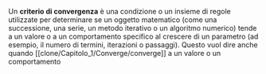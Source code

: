 Un **criterio di convergenza** è una condizione o un insieme di regole utilizzate per determinare se un oggetto matematico (come una successione, una serie, un metodo iterativo o un algoritmo numerico) tende a un valore o a un comportamento specifico al crescere di un parametro (ad esempio, il numero di termini, iterazioni o passaggi). Questo vuol dire anche quando [[clone/Capitolo_1/Converge/converge]] a un valore o un comportamento